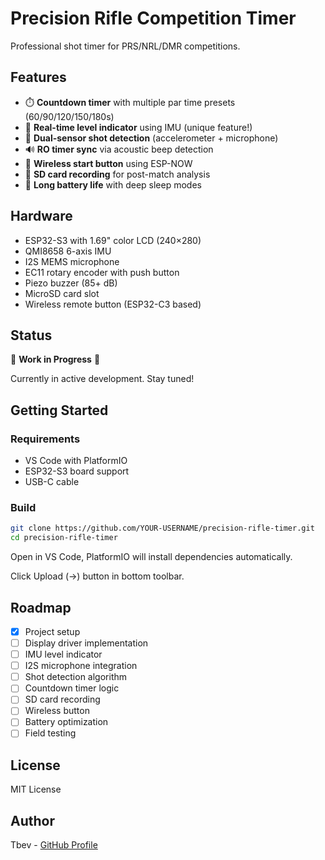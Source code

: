 # Precision Rifle Competition Timer

Professional shot timer for PRS/NRL/DMR competitions.

## Features

- ⏱️ **Countdown timer** with multiple par time presets (60/90/120/150/180s)
- 📐 **Real-time level indicator** using IMU (unique feature!)
- 🎯 **Dual-sensor shot detection** (accelerometer + microphone)
- 🔊 **RO timer sync** via acoustic beep detection
- 📡 **Wireless start button** using ESP-NOW
- 💾 **SD card recording** for post-match analysis
- 🔋 **Long battery life** with deep sleep modes

## Hardware

- ESP32-S3 with 1.69" color LCD (240×280)
- QMI8658 6-axis IMU
- I2S MEMS microphone
- EC11 rotary encoder with push button
- Piezo buzzer (85+ dB)
- MicroSD card slot
- Wireless remote button (ESP32-C3 based)

## Status

🚧 **Work in Progress** 🚧

Currently in active development. Stay tuned!

## Getting Started

### Requirements

- VS Code with PlatformIO
- ESP32-S3 board support
- USB-C cable

### Build
```bash
git clone https://github.com/YOUR-USERNAME/precision-rifle-timer.git
cd precision-rifle-timer
```

Open in VS Code, PlatformIO will install dependencies automatically.

Click Upload (→) button in bottom toolbar.

## Roadmap

- [x] Project setup
- [ ] Display driver implementation
- [ ] IMU level indicator
- [ ] I2S microphone integration
- [ ] Shot detection algorithm
- [ ] Countdown timer logic
- [ ] SD card recording
- [ ] Wireless button
- [ ] Battery optimization
- [ ] Field testing

## License

MIT License 

## Author

Tbev - [GitHub Profile](https://github.com/tbevi)